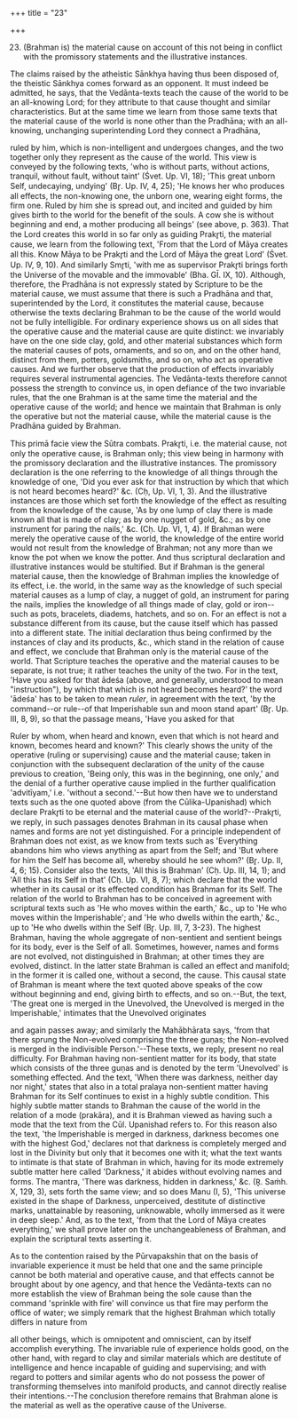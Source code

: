 +++
title = "23"

+++


23. (Brahman is) the material cause on account of this not being in conflict with the promissory statements and the illustrative instances.

The claims raised by the atheistic Sānkhya having thus been disposed of, the theistic Sānkhya comes forward as an opponent. It must indeed be admitted, he says, that the Vedānta-texts teach the cause of the world to be an all-knowing Lord; for they attribute to that cause thought and similar characteristics. But at the same time we learn from those same texts that the material cause of the world is none other than the Pradhāna; with an all-knowing, unchanging superintending Lord they connect a Pradhāna,

ruled by him, which is non-intelligent and undergoes changes, and the two together only they represent as the cause of the world. This view is conveyed by the following texts, 'who is without parts, without actions, tranquil, without fault, without taint' (Śvet. Up. VI, 18); 'This great unborn Self, undecaying, undying' (Br̥. Up. IV, 4, 25); 'He knows her who produces all effects, the non-knowing one, the unborn one, wearing eight forms, the firm one. Ruled by him she is spread out, and incited and guided by him gives birth to the world for the benefit of the souls. A cow she is without beginning and end, a mother producing all beings' (see above, p. 363). That the Lord creates this world in so far only as guiding Prakr̥ti, the material cause, we learn from the following text, 'From that the Lord of Māya creates all this. Know Māya to be Prakr̥ti and the Lord of Māya the great Lord' (Śvet. Up. IV, 9, 10). And similarly Smr̥ti, 'with me as supervisor Prakr̥ti brings forth the Universe of the movable and the immovable' (Bha. GĪ. IX, 10). Although, therefore, the Pradhāna is not expressly stated by Scripture to be the material cause, we must assume that there is such a Pradhāna and that, superintended by the Lord, it constitutes the material cause, because otherwise the texts declaring Brahman to be the cause of the world would not be fully intelligible. For ordinary experience shows us on all sides that the operative cause and the material cause are quite distinct: we invariably have on the one side clay, gold, and other material substances which form the material causes of pots, ornaments, and so on, and on the other hand, distinct from them, potters, goldsmiths, and so on, who act as operative causes. And we further observe that the production of effects invariably requires several instrumental agencies. The Vedānta-texts therefore cannot possess the strength to convince us, in open defiance of the two invariable rules, that the one Brahman is at the same time the material and the operative cause of the world; and hence we maintain that Brahman is only the operative but not the material cause, while the material cause is the Pradhāna guided by Brahman.

This primā facie view the Sūtra combats. Prakr̥ti, i.e. the material cause, not only the operative cause, is Brahman only; this view being in harmony with the promissory declaration and the illustrative instances. The promissory declaration is the one referring to the knowledge of all things through the knowledge of one, 'Did you ever ask for that instruction by which that which is not heard becomes heard?' &c. (Cḥ, Up. VI, 1, 3). And the illustrative instances are those which set forth the knowledge of the effect as resulting from the knowledge of the cause, 'As by one lump of clay there is made known all that is made of clay; as by one nugget of gold, &c.; as by one instrument for paring the nails,' &c. (Cḥ. Up. VI, 1, 4). If Brahman were merely the operative cause of the world, the knowledge of the entire world would not result from the knowledge of Brahman; not any more than we know the pot when we know the potter. And thus scriptural declaration and illustrative instances would be stultified. But if Brahman is the general material cause, then the knowledge of Brahman implies the knowledge of its effect, i.e. the world, in the same way as the knowledge of such special material causes as a lump of clay, a nugget of gold, an instrument for paring the nails, implies the knowledge of all things made of clay, gold or iron--such as pots, bracelets, diadems, hatchets, and so on. For an effect is not a substance different from its cause, but the cause itself which has passed into a different state. The initial declaration thus being confirmed by the instances of clay and its products, &c., which stand in the relation of cause and effect, we conclude that Brahman only is the material cause of the world. That Scripture teaches the operative and the material causes to be separate, is not true; it rather teaches the unity of the two. For in the text, 'Have you asked for that ādeśa (above, and generally, understood to mean "instruction"), by which that which is not heard becomes heard?' the word 'ādeśa' has to be taken to mean _ruler_, in agreement with the text, 'by the command--or rule--of that Imperishable sun and moon stand apart' (Br̥. Up. III, 8, 9), so that the passage means, 'Have you asked for that

 Ruler by whom, when heard and known, even that which is not heard and known, becomes heard and known?' This clearly shows the unity of the operative (ruling or supervising) cause and the material cause; taken in conjunction with the subsequent declaration of the unity of the cause previous to creation, 'Being only, this was in the beginning, one only,' and the denial of a further operative cause implied in the further qualification 'advitīyam,' i.e. 'without a second.'--But how then have we to understand texts such as the one quoted above (from the Cūlika-Upanishad) which declare Prakr̥ti to be eternal and the material cause of the world?--Prakr̥ti, we reply, in such passages denotes Brahman in its causal phase when names and forms are not yet distinguished. For a principle independent of Brahman does not exist, as we know from texts such as 'Everything abandons him who views anything as apart from the Self; and 'But where for him the Self has become all, whereby should he see whom?' (Br̥. Up. II, 4, 6; 15). Consider also the texts, 'All this is Brahman' (Cḥ. Up. III, 14, 1); and 'All this has its Self in that' (Cḥ. Up. VI, 8, 7); which declare that the world whether in its causal or its effected condition has Brahman for its Self. The relation of the world to Brahman has to be conceived in agreement with scriptural texts such as 'He who moves within the earth,' &c., up to 'He who moves within the Imperishable'; and 'He who dwells within the earth,' &c., up to 'He who dwells within the Self (Br̥. Up. III, 7, 3-23). The highest Brahman, having the whole aggregate of non-sentient and sentient beings for its body, ever is the Self of all. Sometimes, however, names and forms are not evolved, not distinguished in Brahman; at other times they are evolved, distinct. In the latter state Brahman is called an effect and manifold; in the former it is called one, without a second, the cause. This causal state of Brahman is meant where the text quoted above speaks of the cow without beginning and end, giving birth to effects, and so on.--But, the text, 'The great one is merged in the Unevolved, the Unevolved is merged in the Imperishable,' intimates that the Unevolved originates

and again passes away; and similarly the Mahābhārata says, 'from that there sprung the Non-evolved comprising the three guṇas; the Non-evolved is merged in the indivisible Person.'--These texts, we reply, present no real difficulty. For Brahman having non-sentient matter for its body, that state which consists of the three guṇas and is denoted by the term 'Unevolved' is something effected. And the text, 'When there was darkness, neither day nor night,' states that also in a total pralaya non-sentient matter having Brahman for its Self continues to exist in a highly subtle condition. This highly subtle matter stands to Brahman the cause of the world in the relation of a mode (prakāra), and it is Brahman viewed as having such a mode that the text from the Cūl. Upanishad refers to. For this reason also the text, 'the Imperishable is merged in darkness, darkness becomes one with the highest God,' declares not that darkness is completely merged and lost in the Divinity but only that it becomes one with it; what the text wants to intimate is that state of Brahman in which, having for its mode extremely subtle matter here called 'Darkness,' it abides without evolving names and forms. The mantra, 'There was darkness, hidden in darkness,' &c. (R̥. Saṁh. X, 129, 3), sets forth the same view; and so does Manu (I, 5), 'This universe existed in the shape of Darkness, unperceived, destitute of distinctive marks, unattainable by reasoning, unknowable, wholly immersed as it were in deep sleep.' And, as to the text, 'from that the Lord of Māya creates everything,' we shall prove later on the unchangeableness of Brahman, and explain the scriptural texts asserting it.

As to the contention raised by the Pūrvapakshin that on the basis of invariable experience it must be held that one and the same principle cannot be both material and operative cause, and that effects cannot be brought about by one agency, and that hence the Vedānta-texts can no more establish the view of Brahman being the sole cause than the command 'sprinkle with fire' will convince us that fire may perform the office of water; we simply remark that the highest Brahman which totally differs in nature from

all other beings, which is omnipotent and omniscient, can by itself accomplish everything. The invariable rule of experience holds good, on the other hand, with regard to clay and similar materials which are destitute of intelligence and hence incapable of guiding and supervising; and with regard to potters and similar agents who do not possess the power of transforming themselves into manifold products, and cannot directly realise their intentions.--The conclusion therefore remains that Brahman alone is the material as well as the operative cause of the Universe.

